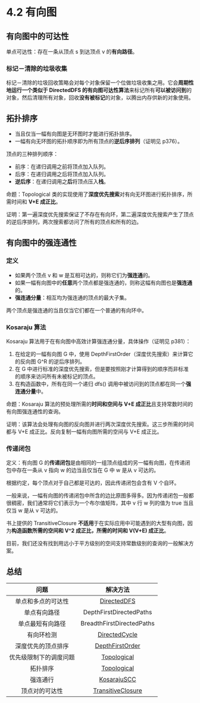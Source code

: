 # 4.2 有向图

## 有向图中的可达性

单点可达性：存在一条从顶点 s 到达顶点 v 的**有向路径**。

### 标记－清除的垃圾收集

标记－清除的垃圾回收策略会对每个对象保留一个位做垃圾收集之用。它会**周期性地运行一个类似于 DirectedDFS 的有向图可达性算法**来标记所有**可以被访问到**的对象，然后清理所有对象，回收**没有被标记**的对象，以腾出内存供新的对象使用。

## 拓扑排序

* 当且仅当一幅有向图是无环图时才能进行拓扑排序。
* 一幅有向无环图的拓扑顺序即为所有顶点的**逆后序排列**（证明见 p376）。

顶点的三种排列顺序：

* 前序：在递归调用之前将顶点加入队列。
* 后序：在递归调用之后将顶点加入队列。
* **逆后序**：在递归调用之**后**将顶点压入**栈**。

命题：Topological 类的实现使用了**深度优先搜索**对有向无环图进行拓扑排序，所需时间和 **V+E 成正比**。

证明：第一遍深度优先搜索保证了不存在有向环，第二遍深度优先搜索产生了顶点的逆后序排列，两次搜索都访问了所有的顶点和所有的边。

## 有向图中的强连通性

### 定义

* 如果两个顶点 v 和 w 是互相可达的，则称它们为**强连通**的。
* 如果一幅有向图中的**任意**两个顶点都是强连通的，则称这幅有向图也是**强连通**的。
* **强连通分量**：相互均为强连通的顶点的最大子集。

两个顶点是强连通的当且仅当它们都在一个普通的有向环中。

### Kosaraju 算法

Kosaraju 算法用于在有向图中高效计算强连通分量，具体操作（证明见 p381）：

1. 在给定的一幅有向图 G 中，使用 DepthFirstOrder（深度优先搜索）来计算它的反向图 G^R 的逆后序排列。
2. 在 G 中进行标准的深度优先搜索，但是要按照刚才计算得到的顺序而非标准的顺序来访问所有未被标记的顶点。
3. 在构造函数中，所有在同一个递归 dfs() 调用中被访问到的顶点都在同一个**强连通分量**中。

命题：Kosaraju 算法的预处理所需的**时间和空间与 V+E 成正比**且支持常数时间的有向图强连通性的查询。

证明：该算法会处理有向图的反向图并进行两次深度优先搜索。这三步所需的时间都与 V+E 成正比。反向复制一幅有向图所需的空间与 V+E 成正比。

### 传递闭包

定义：有向图 G 的**传递闭包**是由相同的一组顶点组成的另一幅有向图，在传递闭包中存在一条从 v 指向 w 的边当且仅当在 G 中 w 是从 v 可达的。

根据约定，每个顶点对于自己都是可达的，因此传递闭包会含有 V 个自环。

一般来说，一幅有向图的传递闭包中所含的边比原图多得多。因为传递闭包一般都很稠密，我们通常将它们表示为一个布尔值矩阵，其中 v 行 w 列的值为 true 当且仅当 w 是从 v 可达的。

书上提供的 TransitiveClosure **不适用**于在实际应用中可能遇到的大型有向图，因为**构造函数所需的空间和 V^2 成正比，所需的时间和 V(V+E) 成正比**。

目前，我们还没有找到用远小于平方级别的空间支持常数级别的查询的一般解决方案。

## 总结

问题 | 解决方法 
:-----------: | :-----------: 
单点和多点的可达性        | [DirectedDFS](https://github.com/bighuang624/Algorithms-notes/blob/master/code/chapter4_2_Directed_Graphs/DirectedDFS.java)     
单点有向路径         | DepthFirstDirectedPaths        
单点最短有向路径         | BreadthFirstDirectedPaths     
有向环检测         | [DirectedCycle](https://github.com/bighuang624/Algorithms-notes/blob/master/code/chapter4_2_Directed_Graphs/DirectedCycle.java)   
深度优先的顶点排序         | [DepthFirstOrder](https://github.com/bighuang624/Algorithms-notes/blob/master/code/chapter4_2_Directed_Graphs/DepthFirstOrder.java)    
优先级限制下的调度问题         | [Topological](https://github.com/bighuang624/Algorithms-notes/blob/master/code/chapter4_2_Directed_Graphs/Topological.java)     
拓扑排序         | [Topological](https://github.com/bighuang624/Algorithms-notes/blob/master/code/chapter4_2_Directed_Graphs/Topological.java) 
强连通行         | [KosarajuSCC](https://github.com/bighuang624/Algorithms-notes/blob/master/code/chapter4_2_Directed_Graphs/KosarajuSCC.java) 
顶点对的可达性         | [TransitiveClosure](https://github.com/bighuang624/Algorithms-notes/blob/master/code/chapter4_2_Directed_Graphs/TransitiveClosure.java)



